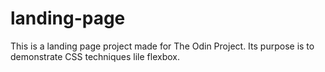 # landing-page
This is a landing page project made for The Odin Project. Its purpose is to demonstrate CSS techniques lile flexbox.